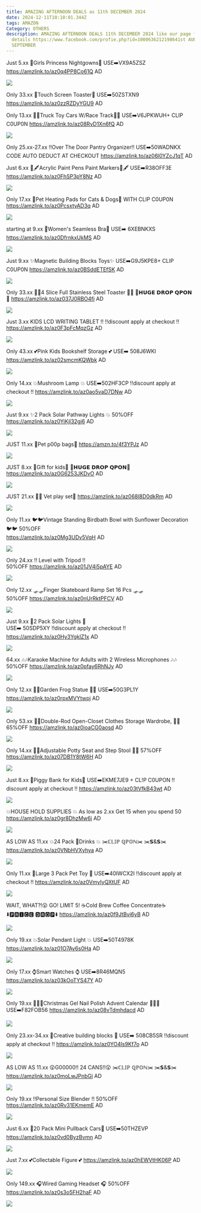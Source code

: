 ```yaml
---
title: AMAZING AFTERNOON DEALS as 11th DECEMBER 2024
date: 2024-12-11T10:10:01.344Z
tags: AMAZON
Category: OTHERS
description: AMAZING AFTERNOON DEALS 11th DECEMBER 2024 like our page for more
  details https://www.facebook.com/profie.php?id=1000636212198641st AUGUST9th
  SEPTEMBER
---
```

Just 5.xx
💞Girls Princess Nightgowns💞
USE➡️VX9A5ZSZ
https://amzlink.to/az0q4PP8Co61Q
AD 

<!--StartFragment-->

![](https://m.media-amazon.com/images/I/81EFzZ821iL._AC_SX679_.jpg)

<!--EndFragment-->

Only 33.xx
🍞Touch Screen Toaster🍞
USE➡️50ZSTXN9
https://amzlink.to/az0zzRZDyYGU9
AD

Only 13.xx
🚒🚛Truck Toy Cars W/Race 
Track🚒🚛
USE➡️V6JPKWUH+ CLIP C0UP0N
https://amzlink.to/az08RvD1Xn6fQ
AD

<!--StartFragment-->

![](https://m.media-amazon.com/images/I/810eegjyxaL._AC_SL1500_.jpg)

<!--EndFragment-->

Only 25.xx-27.xx
‼️Over The Door Pantry Organizer‼️
USE➡️50WADNKX
CODE AUTO DEDUCT AT CHECKOUT
https://amzlink.to/az06l0YZcJ1qT
AD

Just 6.xx
📝🖋️Acrylic Paint Pens Paint
 Markers📝🖋️
USE➡️R38OFF3E
https://amzlink.to/az0FhSP3pY8Nz
AD

<!--StartFragment-->

![](https://m.media-amazon.com/images/I/81jEn3OIDWL._AC_SL1500_.jpg)

<!--EndFragment-->

Only 17.xx
🐶Pet Heating Pads for Cats & Dogs🐶 
WITH CLIP C0UP0N 
https://amzlink.to/az0PcsxtyAD3q
AD

<!--StartFragment-->

![](https://m.media-amazon.com/images/I/61EZ6PuCWdL._AC_SL1500_.jpg)

<!--EndFragment-->

starting at 9.xx
💞Women's Seamless Bra💞
USE➡️ 6XEBNKXS
https://amzlink.to/az0DfrnkxUkMS
AD

<!--StartFragment-->

![](https://m.media-amazon.com/images/I/71e2RldgXoL._AC_SX679_.jpg)

<!--EndFragment-->

Just 9.xx
✨Magnetic Building Blocks Toys✨
USE➡️G9J5KPE8+ CLIP C0UP0N
https://amzlink.to/az0BSddETEfSK
AD

<!--StartFragment-->

![](https://m.media-amazon.com/images/I/61gYlJaRrWL._AC_SL1500_.jpg)

<!--EndFragment-->

Only 33.xx
🍞🍞4 Slice Full Stainless Steel
 Toaster 🍞🍞
💸𝗛𝗨𝗚𝗘 𝗗𝗥𝗢𝗣 𝗤𝗣𝗢𝗡💸
https://amzlink.to/az037J0RBO4fi
AD

<!--StartFragment-->

![](https://m.media-amazon.com/images/I/81RFkxYs-4L._AC_SL1500_.jpg)

<!--EndFragment-->

Just 3.xx
KIDS LCD 
WRITING TABLET !! 
‼️discount apply at checkout ‼️
https://amzlink.to/az0F3pFcMqzGz
AD

<!--StartFragment-->

![](https://m.media-amazon.com/images/I/71F4TvSarhL._AC_SL1500_.jpg)

<!--EndFragment-->

Only 43.xx
💕Pink Kids Bookshelf Storage 💕
USE➡️ 508J6WKI 
https://amzlink.to/az02smcmKQWbk
AD

<!--StartFragment-->

![](https://m.media-amazon.com/images/I/81n-aAyEcmL._AC_SL1500_.jpg)

<!--EndFragment-->

Only 14.xx
💥Mushroom Lamp 💥
USE➡️502HF3CP
‼️discount apply at checkout ‼️
https://amzlink.to/az0ao5vaD7DNw
AD

<!--StartFragment-->

![](https://m.media-amazon.com/images/I/71LQ1XcUUeL._AC_SL1500_.jpg)

<!--EndFragment-->

Just 9.xx
✨2 Pack Solar Pathway Lights 💥
50%OFF\
https://amzlink.to/az0YiKjl32gj6
AD

<!--StartFragment-->

![](https://m.media-amazon.com/images/I/91iALOXOQHL._AC_SL1500_.jpg)

<!--EndFragment-->



JUST 11.xx
🐶Pet p00p bags🐶
https://amzn.to/4f3YPJz
AD

<!--StartFragment-->

![](https://m.media-amazon.com/images/I/71NehSqh4+S._AC_SL1500_.jpg)

<!--EndFragment-->



JUST 8.xx 
🎁Gift for kids🚨
💸𝗛𝗨𝗚𝗘 𝗗𝗥𝗢𝗣 𝗤𝗣𝗢𝗡💸
https://amzlink.to/az0G6253JKDvO
AD

<!--StartFragment-->

![](https://m.media-amazon.com/images/I/81WBjGsQwuL._AC_SL1500_.jpg)

<!--EndFragment-->



JUST 21.xx
🐾🙀  Vet play set🐶
https://amzlink.to/az068l8D0dkRm
AD

<!--StartFragment-->

![](https://m.media-amazon.com/images/I/810TD9VYcPL._AC_SL1500_.jpg)

<!--EndFragment-->





Only 11.xx
🐦🐦Vintage Standing Birdbath Bowl with Sunflower Decoration 🐦🐦
50%OFF\
https://amzlink.to/az0Mg3UDv5VqH
AD

<!--StartFragment-->

![](https://m.media-amazon.com/images/I/81EE7upaxQL._AC_SL1500_.jpg)

<!--EndFragment-->

Only 24.xx
‼️ Level with Tripod ‼️\
50%OFF
https://amzlink.to/az01JV4i5pAYE
AD

<!--StartFragment-->

![](https://m.media-amazon.com/images/I/712Z-8vjv1L._AC_SL1500_.jpg)

<!--EndFragment-->

Only 12.xx
🛷🛷Finger Skateboard Ramp Set 16 Pcs 🛷🛷\
50%OFF
https://amzlink.to/az0nUrRktPFCV
AD

<!--StartFragment-->

![](https://m.media-amazon.com/images/I/81Vbvb9JZYL._AC_SL1500_.jpg)

<!--EndFragment-->

Just 9.xx
🌻2 Pack Solar Lights 🌻\
USE➡️ 50SDP5XY 
‼️discount apply at checkout ‼️
https://amzlink.to/az0Hy3YgklZ1x
AD

<!--StartFragment-->

![](https://m.media-amazon.com/images/I/61ZsxNd4HPL._AC_.jpg)

<!--EndFragment-->



64.xx
🎶🎶Karaoke Machine for Adults with 2 Wireless Microphones 🎶🎶\
50%OFF
https://amzlink.to/az0pfay6RhNJy
AD

<!--StartFragment-->

![](https://m.media-amazon.com/images/I/81q6OOtcOhL._AC_SL1500_.jpg)

<!--EndFragment-->

Only 12.xx
🐸🐸Garden Frog Statue 🐸🐸
 USE➡️50G3PL1Y
https://amzlink.to/az0rpxMVYtwpj
AD

<!--StartFragment-->

![](https://m.media-amazon.com/images/I/71IadGjE2WL._AC_SL1500_.jpg)

<!--EndFragment-->

Only 53.xx
👕👚Double-Rod Open-Closet Clothes Storage Wardrobe, 👕👚
65%OFF
 https://amzlink.to/az0ioaCG0aosd
AD

<!--StartFragment-->

![](https://m.media-amazon.com/images/I/91x27hAPLML._AC_SL1500_.jpg)

<!--EndFragment-->

Only 14.xx
🚽🚽Adjustable Potty Seat and Step Stool 🚽🚽 
57%OFF
https://amzlink.to/az07DB1Y8tW6H
AD

<!--StartFragment-->

![](https://m.media-amazon.com/images/I/61MO9OyWRGL._SL1500_.jpg)

<!--EndFragment-->

 Just 8.xx
🏦Piggy Bank for Kids🏦
 USE➡️EKME7JE9 + CL!P C0UPON 
‼️discount apply at checkout ‼️
https://amzlink.to/az03tVfkB43wt
AD

<!--StartFragment-->

![](https://m.media-amazon.com/images/I/61ElNkxJ-hL._AC_SL1500_.jpg)

<!--EndFragment-->

💥HOUSE HOLD SUPPLIES 💥
As low as 2.xx
Get 15 when you spend 50
https://amzlink.to/az0gr8DhzMw6i
AD

<!--StartFragment-->

![](https://m.media-amazon.com/images/I/81JXnQ5CBzL._AC_SL1500_.jpg)

<!--EndFragment-->

AS LOW AS 11.xx
💥24 Pack 💪Drinks 💥
 ✂️ℂ𝕃𝕀ℙ ℚℙ𝕆ℕ✂️
✂️𝗦&𝗦✂️
https://amzlink.to/az0VNbHVXyhya
AD

<!--StartFragment-->

![](https://m.media-amazon.com/images/I/717OH+W3QYL._SL1500_.jpg)

<!--EndFragment-->

Only 11.xx
🧸Large 3 Pack Pet  Toy 🧸 USE➡️40IWCX2I
‼️discount apply at checkout ‼️
https://amzlink.to/az0VmyIyQXtUF
AD

<!--StartFragment-->

![](https://m.media-amazon.com/images/I/71B+gK-YMPL._AC_SL1500_.jpg)

<!--EndFragment-->

WAIT, WHAT?!😲
GO! LIMIT 5!
☕Cold Brew Coffee Concentrate☕
⬇️🅿🆁🅸🅲🅴 🅳🆁🅾🅿⬇️
https://amzlink.to/az0f9JtBvi6yB
AD

<!--StartFragment-->

![](https://m.media-amazon.com/images/I/71Wz4YbtCqL._SL1500_.jpg)

<!--EndFragment-->

Only 19.xx
💥Solar Pendant Light 💥
 USE➡️50T4978K
https://amzlink.to/az01O7Ay6s0Ha
AD

<!--StartFragment-->

![](https://m.media-amazon.com/images/I/71ucVyEANJL._AC_SL1500_.jpg)

<!--EndFragment-->

Only 17.xx
⌚Smart Watches  ⌚
USE➡️8R46MQN5 
https://amzlink.to/az03kOoTYS47Y
AD

<!--StartFragment-->

![](https://m.media-amazon.com/images/I/81-EUS5ahtL._AC_SL1500_.jpg)

<!--EndFragment-->

Only 19.xx
🎄💅🎄Christmas Gel Nail Polish Advent Calendar 💅🎄💅
USE➡️F82FOB56 
https://amzlink.to/az08vTdmhdacd
AD

<!--StartFragment-->

![](https://m.media-amazon.com/images/I/81C165WinVL._SL1500_.jpg)

<!--EndFragment-->

Only 23.xx-34.xx
🎄Creative building blocks 🎄
 USE➡️ 508CB5SR 
‼️discount apply at checkout ‼️
https://amzlink.to/az0YO4ls9Kf7o
AD

<!--StartFragment-->

![](https://m.media-amazon.com/images/I/817P5+3f-LL._AC_SL1500_.jpg)

<!--EndFragment-->

AS LOW AS 11.xx
😲G00000!!  24 CANS!!😲
 ✂️ℂ𝕃𝕀ℙ ℚℙ𝕆ℕ✂️
✂️𝗦&𝗦✂️
https://amzlink.to/az0moLwJPnbGi
AD

<!--StartFragment-->

![](https://m.media-amazon.com/images/I/81N1sY9W1-L._SL1500_.jpg)

<!--EndFragment-->

Only 19.xx
‼️Personal Size Blender ‼️
50%OFF
https://amzlink.to/az0Rv31EKmemE
AD

<!--StartFragment-->

![](https://m.media-amazon.com/images/I/61Nq9qI5wCL._AC_SL1500_.jpg)

<!--EndFragment-->

Just 6.xx
🚖20 Pack Mini Pullback Cars🚖 USE➡️50THZEVP 
https://amzlink.to/az0vd0ByzBvmn
AD

<!--StartFragment-->

![](https://m.media-amazon.com/images/I/81lOveTpZGL._AC_SL1500_.jpg)

<!--EndFragment-->

Just 7.xx
💕Collectable Figure 💕 
https://amzlink.to/az0hEWVtHK06P
AD

<!--StartFragment-->

![](https://m.media-amazon.com/images/I/61-xINPPe8L._AC_SL1000_.jpg)

<!--EndFragment-->

Only 149.xx
🎧Wired Gaming Headset 🎧
50%OFF
https://amzlink.to/az0s3o5FH2haF
AD

<!--StartFragment-->

![](https://m.media-amazon.com/images/I/61ZI7WhnQqL._AC_SL1500_.jpg)

<!--EndFragment-->